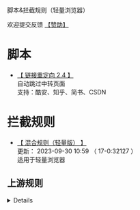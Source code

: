 脚本&拦截规则（轻量浏览器）

欢迎提交反馈 [【赞助】](http://top-tech.cc/pay)

# 脚本

- [【 链接重定向 2.4 】](https://sgcell.github.io/via/coolurl.user.js)  
  自动跳过中转页面  
  支持：酷安、知乎、简书、CSDN  

# 拦截规则

- [【 混合规则（轻量版） 】](https://sgcell.github.io/via/adblock_lite.txt)  
  更新： 2023-09-30 10:59 （ 17-0:32127 ）  
  适用于轻量浏览器

## 上游规则
<details>
<ul>
<br /><li><a href="https://github.com/lingeringsound/adblock_auto" target="_blank"> 混合规则精简版 </a></li>
<br /><li><a href="https://github.com/Cats-Team/AdRules" target="_blank"> AdRules AdBlock List Lite </a></li>
</ul>
</details>